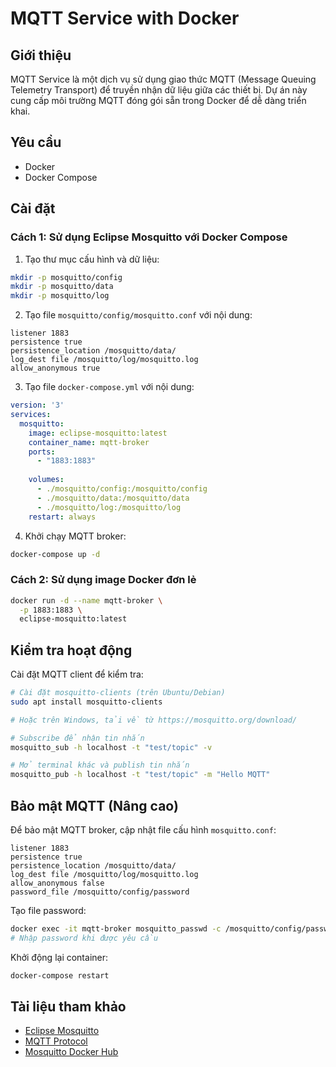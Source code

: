 # MQTT Service with Docker

## Giới thiệu
MQTT Service là một dịch vụ sử dụng giao thức MQTT (Message Queuing Telemetry Transport) để truyền nhận dữ liệu giữa các thiết bị. Dự án này cung cấp môi trường MQTT đóng gói sẵn trong Docker để dễ dàng triển khai.

## Yêu cầu
- Docker
- Docker Compose

## Cài đặt

### Cách 1: Sử dụng Eclipse Mosquitto với Docker Compose

1. Tạo thư mục cấu hình và dữ liệu:
```bash
mkdir -p mosquitto/config
mkdir -p mosquitto/data
mkdir -p mosquitto/log
```

2. Tạo file `mosquitto/config/mosquitto.conf` với nội dung:
```
listener 1883
persistence true
persistence_location /mosquitto/data/
log_dest file /mosquitto/log/mosquitto.log
allow_anonymous true
```

3. Tạo file `docker-compose.yml` với nội dung:
```yaml
version: '3'
services:
  mosquitto:
    image: eclipse-mosquitto:latest
    container_name: mqtt-broker
    ports:
      - "1883:1883"
  
    volumes:
      - ./mosquitto/config:/mosquitto/config
      - ./mosquitto/data:/mosquitto/data
      - ./mosquitto/log:/mosquitto/log
    restart: always
```

4. Khởi chạy MQTT broker:
```bash
docker-compose up -d
```

### Cách 2: Sử dụng image Docker đơn lẻ

```bash
docker run -d --name mqtt-broker \
  -p 1883:1883 \
  eclipse-mosquitto:latest
```

## Kiểm tra hoạt động

Cài đặt MQTT client để kiểm tra:

```bash
# Cài đặt mosquitto-clients (trên Ubuntu/Debian)
sudo apt install mosquitto-clients

# Hoặc trên Windows, tải về từ https://mosquitto.org/download/

# Subscribe để nhận tin nhắn
mosquitto_sub -h localhost -t "test/topic" -v

# Mở terminal khác và publish tin nhắn
mosquitto_pub -h localhost -t "test/topic" -m "Hello MQTT"
```

## Bảo mật MQTT (Nâng cao)

Để bảo mật MQTT broker, cập nhật file cấu hình `mosquitto.conf`:

```
listener 1883
persistence true
persistence_location /mosquitto/data/
log_dest file /mosquitto/log/mosquitto.log
allow_anonymous false
password_file /mosquitto/config/password
```

Tạo file password:

```bash
docker exec -it mqtt-broker mosquitto_passwd -c /mosquitto/config/password username
# Nhập password khi được yêu cầu
```

Khởi động lại container:

```bash
docker-compose restart
```

## Tài liệu tham khảo
- [Eclipse Mosquitto](https://mosquitto.org/)
- [MQTT Protocol](https://mqtt.org/)
- [Mosquitto Docker Hub](https://hub.docker.com/_/eclipse-mosquitto)